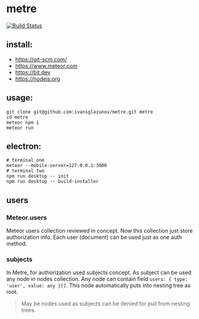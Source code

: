 # metre

[![Build Status](https://travis-ci.org/ivansglazunov/metre.svg?branch=master)](https://travis-ci.org/ivansglazunov/metre)

## install:

- https://git-scm.com/
- https://www.meteor.com
- https://bit.dev
- https://nodejs.org

## usage:

```
git clone git@github.com:ivansglazunov/metre.git metre
cd metre
meteor npm i
meteor run
```

## electron:

```
# terminal one
meteor --mobile-server=127.0.0.1:3000
# terminal two
npm run desktop -- init
npm run desktop -- build-installer
```

## users

### Meteor.users

Meteor users collection reviewed in concept. Now this collection just store authorization info. Each user (document) can be used just as one auth method.

### subjects

In Metre, for authorization used subjects concept. As subject can be used any node in nodes collection. Any node can contain field `users: { type: 'user', value: any }[]`. This node automatically puts into nesting tree as root.

> May be nodes used as subjects can be denied for pull from nesting trees.